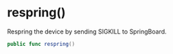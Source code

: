 # respring()

Respring the device by sending SIGKILL to SpringBoard.

``` swift
public func respring()
```
